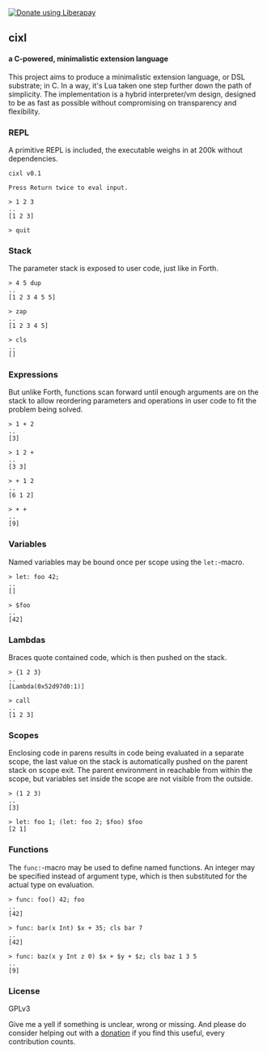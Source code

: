 <a href="https://liberapay.com/basic-gongfu/donate"><img alt="Donate using Liberapay" src="https://liberapay.com/assets/widgets/donate.svg"></a>

## cixl
#### a C-powered, minimalistic extension language

This project aims to produce a minimalistic extension language, or DSL substrate; in C. In a way, it's Lua taken one step further down the path of simplicity. The implementation is a hybrid interpreter/vm design, designed to be as fast as possible without compromising on transparency and flexibility.

### REPL
A primitive REPL is included, the executable weighs in at 200k without dependencies.

```
cixl v0.1

Press Return twice to eval input.

> 1 2 3
..
[1 2 3]

> quit
```

### Stack
The parameter stack is exposed to user code, just like in Forth.

```
> 4 5 dup
..
[1 2 3 4 5 5]

> zap
..
[1 2 3 4 5]

> cls
..
[]
```

### Expressions
But unlike Forth, functions scan forward until enough arguments are on the stack to allow reordering parameters and operations in user code to fit the problem being solved.

```
> 1 + 2
..
[3]

> 1 2 +
..
[3 3]

> + 1 2
..
[6 1 2]

> + +
..
[9]
```

### Variables
Named variables may be bound once per scope using the ```let:```-macro.

```
> let: foo 42;
..
[]

> $foo
..
[42]
```

### Lambdas
Braces quote contained code, which is then pushed on the stack.

```
> {1 2 3}
..
[Lambda(0x52d97d0:1)]

> call
..
[1 2 3]
```

### Scopes
Enclosing code in parens results in code being evaluated in a separate scope, the last value on the stack is automatically pushed on the parent stack on scope exit. The parent environment in reachable from within the scope, but variables set inside the scope are not visible from the outside.

```
> (1 2 3)
..
[3]

> let: foo 1; (let: foo 2; $foo) $foo
[2 1]
```

### Functions
The ```func:```-macro may be used to define named functions. An integer may be specified instead of argument type, which is then substituted for the actual type on evaluation.

```
> func: foo() 42; foo
..
[42]

> func: bar(x Int) $x + 35; cls bar 7
..
[42]

> func: baz(x y Int z 0) $x + $y + $z; cls baz 1 3 5
..
[9]

```

### License
GPLv3

Give me a yell if something is unclear, wrong or missing. And please do consider helping out with a [donation](https://liberapay.com/basic-gongfu/donate) if you find this useful, every contribution counts.